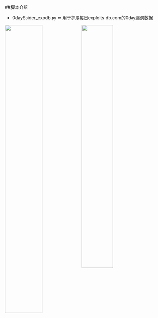 ##脚本介绍

- 0daySpider_expdb.py  ➱  用于抓取每日exploits-db.com的0day漏洞数据

<img src="https://github.com/We5ter/0day-Of-Today/blob/master/demo_pics/Screen%20Shot%202016-12-30%20at%209.20.50%20PM.png" width="49%" align="left">
<img src="https://github.com/We5ter/0day-Of-Today/blob/master/demo_pics/Screen%20Shot%202016-12-30%20at%209.21.31%20PM.png" width="45%">

